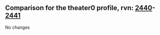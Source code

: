 ## Comparison for the theater0 profile, rvn: [2440](https://github.com/PRO100KatYT/FortniteProfileRevisions/tree/main/profiles/theater0/2440%20theater0.json)-[2441](https://github.com/PRO100KatYT/FortniteProfileRevisions/tree/main/profiles/theater0/2441%20theater0.json)

No changes
